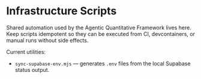 # Infrastructure Scripts

Shared automation used by the Agentic Quantitative Framework lives here. Keep
scripts idempotent so they can be executed from CI, devcontainers, or manual
runs without side effects.

Current utilities:

- `sync-supabase-env.mjs` — generates `.env` files from the local Supabase
  status output.
